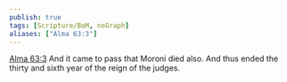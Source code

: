 ```yaml
---
publish: true
tags: [Scripture/BoM, noGraph]
aliases: ["Alma 63:3"]
---
```

[Alma 63:3](https://churchofjesuschrist.org/study/scriptures/bofm/alma/63?lang=eng&id=p3#p3) And it came to pass that Moroni died also. And thus ended the thirty and sixth year of the reign of the judges.
